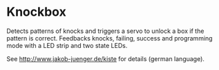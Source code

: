 # Knockbox
Detects patterns of knocks and triggers a servo to unlock a box if the pattern is correct. Feedbacks knocks, failing, success and programming mode with a LED strip and two state LEDs.

See http://www.jakob-juenger.de/kiste for details (german language).
